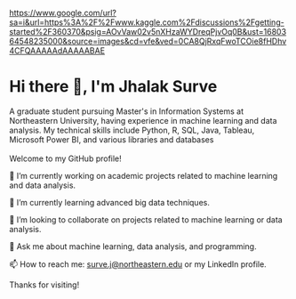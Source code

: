 https://www.google.com/url?sa=i&url=https%3A%2F%2Fwww.kaggle.com%2Fdiscussions%2Fgetting-started%2F360370&psig=AOvVaw02v5nXHzaWYDreqPjvOq0B&ust=1680364548235000&source=images&cd=vfe&ved=0CA8QjRxqFwoTCOie8fHDhv4CFQAAAAAdAAAAABAE

<h1 {text-align: center;}> Hi there 👋, I'm Jhalak Surve </h1>

<p>
A graduate student pursuing Master's in Information Systems at Northeastern University, having experience in machine learning and data analysis. My technical skills include Python, R, SQL, Java, Tableau, Microsoft Power BI, and various libraries and databases<br> <br>
Welcome to my GitHub profile!


🔭 I’m currently working on academic projects related to machine learning and data analysis.

🌱 I’m currently learning advanced big data techniques.

👯 I’m looking to collaborate on projects related to machine learning or data analysis.

💬 Ask me about machine learning, data analysis, and programming.

📫 How to reach me: surve.j@northeastern.edu or my LinkedIn profile.

Thanks for visiting!
  
</p>

<!--
**jhalak1509/jhalak1509** is a ✨ _special_ ✨ repository because its `README.md` (this file) appears on your GitHub profile.

Here are some ideas to get you started:

- 🔭 I’m currently working on ...
- 🌱 I’m currently learning ...
- 👯 I’m looking to collaborate on ...
- 🤔 I’m looking for help with ...
- 💬 Ask me about ...
- 📫 How to reach me: ...
- 😄 Pronouns: ...
- ⚡ Fun fact: ...
-->
